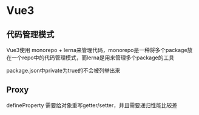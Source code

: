 # Vue3

## 代码管理模式

Vue3使用 monorepo + lerna来管理代码，monorepo是一种将多个package放在一个repo中的代码管理模式，而lerna是用来管理多个package的工具

package.json中private为true的不会被列举出来

## Proxy

defineProperty 需要给对象重写getter/setter，并且需要递归性能比较差